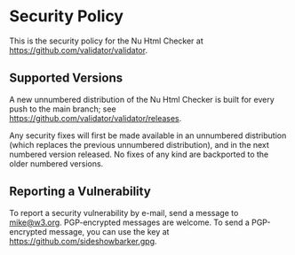 # Security Policy

This is the security policy for the Nu Html Checker at https://github.com/validator/validator.

## Supported Versions

A new unnumbered distribution of the Nu Html Checker is built for every push to the main branch; see https://github.com/validator/validator/releases.

Any security fixes will first be made available in an unnumbered distribution (which replaces the previous unnumbered distribution), and in the next numbered version released. No fixes of any kind are backported to the older numbered versions.

## Reporting a Vulnerability

To report a security vulnerability by e-mail, send a message to mike@w3.org. PGP-encrypted messages are welcome. To send a PGP-encrypted message, you can use the key at https://github.com/sideshowbarker.gpg.
